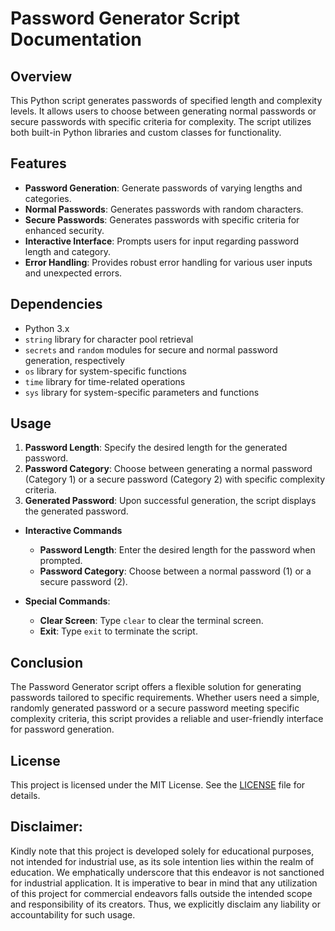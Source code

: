 # Password Generator Script Documentation

## Overview
This Python script generates passwords of specified length and complexity levels. It allows users to choose between generating normal passwords or secure passwords with specific criteria for complexity. The script utilizes both built-in Python libraries and custom classes for functionality.

## Features
- **Password Generation**: Generate passwords of varying lengths and categories.
- **Normal Passwords**: Generates passwords with random characters.
- **Secure Passwords**: Generates passwords with specific criteria for enhanced security.
- **Interactive Interface**: Prompts users for input regarding password length and category.
- **Error Handling**: Provides robust error handling for various user inputs and unexpected errors.

## Dependencies
- Python 3.x
- `string` library for character pool retrieval
- `secrets` and `random` modules for secure and normal password generation, respectively
- `os` library for system-specific functions
- `time` library for time-related operations
- `sys` library for system-specific parameters and functions

## Usage
1. **Password Length**: Specify the desired length for the generated password.
2. **Password Category**: Choose between generating a normal password (Category 1) or a secure password (Category 2) with specific complexity criteria.
3. **Generated Password**: Upon successful generation, the script displays the generated password.

- **Interactive Commands**
   - **Password Length**: Enter the desired length for the password when prompted.
   - **Password Category**: Choose between a normal password (1) or a secure password (2).

- **Special Commands**:
    - **Clear Screen**: Type `clear` to clear the terminal screen.
    - **Exit**: Type `exit` to terminate the script.

## Conclusion
The Password Generator script offers a flexible solution for generating passwords tailored to specific requirements. Whether users need a simple, randomly generated password or a secure password meeting specific complexity criteria, this script provides a reliable and user-friendly interface for password generation.

## **License**
This project is licensed under the MIT License. See the [LICENSE](LICENSE) file for details.

## **Disclaimer:**
Kindly note that this project is developed solely for educational purposes, not intended for industrial use, as its sole intention lies within the realm of education. We emphatically underscore that this endeavor is not sanctioned for industrial application. It is imperative to bear in mind that any utilization of this project for commercial endeavors falls outside the intended scope and responsibility of its creators. Thus, we explicitly disclaim any liability or accountability for such usage.